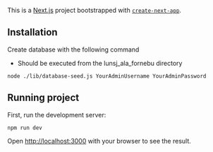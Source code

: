 This is a [Next.js](https://nextjs.org/) project bootstrapped with [`create-next-app`](https://github.com/vercel/next.js/tree/canary/packages/create-next-app).

## Installation

Create database with the following command
- Should be executed from the lunsj_ala_fornebu directory

```
node ./lib/database-seed.js YourAdminUsername YourAdminPassword
```

## Running project
First, run the development server:

```
npm run dev
```

Open [http://localhost:3000](http://localhost:3000) with your browser to see the result.

